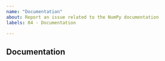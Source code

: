 ```yaml
---
name: "Documentation"
about: Report an issue related to the NumPy documentation
labels: 04 - Documentation

---
```


## Documentation

<!-- If this is an issue with the current documentation for NumPy (i.e.
incomplete/innacurate docstring, unclear explanation in any part of the
documentation), make sure to leave a reference to the document/code you're
referring to. You can also check the development version of the documentation
and see if this issue has already been addressed: https://numpy.org/devdocs/
-->

<!-- If this is an idea or a request for content, please describe as clearly as
possible what topics you think are missing from the current documentation. Make
sure to check https://github.com/numpy/numpy-tutorials and see if this issue
might be more appropriate there. -->

